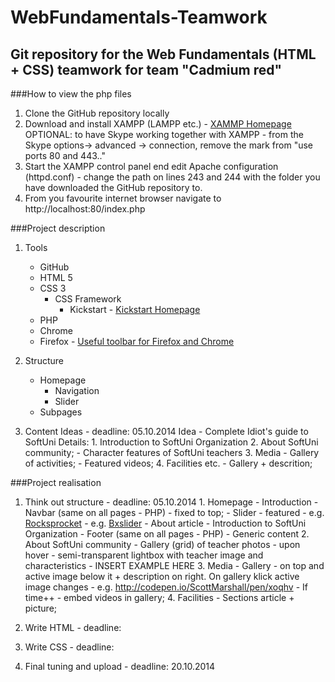 WebFundamentals-Teamwork
========================

Git repository for the Web Fundamentals (HTML + CSS) teamwork for team "Cadmium red"
------------------------------------------------------------------------------------
 
###How to view the php files
1. Clone the GitHub repository locally
2. Download and install XAMPP (LAMPP etc.) - [XAMMP Homepage](https://www.apachefriends.org/index.html)
OPTIONAL: to have Skype working together with XAMPP - from the Skype options-> advanced -> connection, remove the mark from "use ports 80 and 443.."
3. Start the XAMPP control panel end edit Apache configuration (httpd.conf) - change the path on lines 243 and 244 with the folder you have downloaded the GitHub repository to. 
4. From you favourite internet browser navigate to http://localhost:80/index.php

###Project description 
1. Tools
	- GitHub
	- HTML 5 
	- CSS 3
		- CSS Framework
			- Kickstart - [Kickstart Homepage](http://www.99lime.com/elements/)
	- PHP
	- Chrome 
	- Firefox - [Useful toolbar for Firefox and Chrome](http://chrispederick.com/work/web-developer/)

2. Structure
	- Homepage
		- Navigation
		- Slider
	- Subpages

3. Content Ideas - deadline: 05.10.2014
			Idea - Complete Idiot's guide to SoftUni
			Details:
				1. Introduction to SoftUni Organization
				2. About SoftUni community;
					- Character features of SoftUni teachers
				3. Media
					- Gallery of activities;
					- Featured videos;
				4. Facilities etc.
					- Gallery + descrition;
					
###Project realisation					
1. Think out structure - deadline: 05.10.2014
				1. Homepage - Introduction
					- Navbar (same on all pages - PHP) - fixed to top;
					- Slider - featured - e.g. [Rocksprocket](http://demo.rockettheme.com/wordpress-plugins/roksprocket/)
										- e.g. [Bxslider](http://bxslider.com/)
					- About article - Introduction to SoftUni Organization
					- Footer (same on all pages - PHP) - Generic content
				2. About SoftUni community
					- Gallery (grid) of teacher photos - upon hover - semi-transparent lightbox with teacher image and characteristics - INSERT EXAMPLE HERE
				3. Media - Gallery - on top and active image below it + description on right. On gallery klick active image changes - e.g. http://codepen.io/ScottMarshall/pen/xoqhv
					- If time++ - embed videos in gallery;
				4. Facilities - Sections article + picture;					
 
2. Write HTML - deadline: 
3. Write CSS - deadline: 
4. Final tuning and upload - deadline: 20.10.2014
